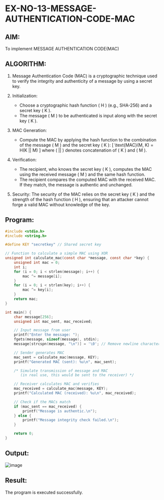# EX-NO-13-MESSAGE-AUTHENTICATION-CODE-MAC

## AIM:
To implement MESSAGE AUTHENTICATION CODE(MAC)

## ALGORITHM:

1. Message Authentication Code (MAC) is a cryptographic technique used to verify the integrity and authenticity of a message by using a secret key.

2. Initialization:
   - Choose a cryptographic hash function \( H \) (e.g., SHA-256) and a secret key \( K \).
   - The message \( M \) to be authenticated is input along with the secret key \( K \).

3. MAC Generation:
   - Compute the MAC by applying the hash function to the combination of the message \( M \) and the secret key \( K \): 
     \[
     \text{MAC}(M, K) = H(K || M)
     \]
     where \( || \) denotes concatenation of \( K \) and \( M \).

4. Verification:
   - The recipient, who knows the secret key \( K \), computes the MAC using the received message \( M \) and the same hash function.
   - The recipient compares the computed MAC with the received MAC. If they match, the message is authentic and unchanged.

5. Security: The security of the MAC relies on the secret key \( K \) and the strength of the hash function \( H \), ensuring that an attacker cannot forge a valid MAC without knowledge of the key.

## Program:
```C
#include <stdio.h>
#include <string.h>

#define KEY "secretkey" // Shared secret key

// Function to calculate a simple MAC using XOR
unsigned int calculate_mac(const char *message, const char *key) {
    unsigned int mac = 0;
    int i;
    for (i = 0; i < strlen(message); i++) {
        mac ^= message[i];
    }
    for (i = 0; i < strlen(key); i++) {
        mac ^= key[i];
    }
    return mac;
}

int main() {
    char message[256];
    unsigned int mac_sent, mac_received;

    // Input message from user
    printf("Enter the message: ");
    fgets(message, sizeof(message), stdin);
    message[strcspn(message, "\n")] = '\0'; // Remove newline character

    // Sender generates MAC
    mac_sent = calculate_mac(message, KEY);
    printf("Generated MAC (sent): %u\n", mac_sent);

    /* Simulate transmission of message and MAC 
       (in real use, this would be sent to the receiver) */

    // Receiver calculates MAC and verifies
    mac_received = calculate_mac(message, KEY);
    printf("Calculated MAC (received): %u\n", mac_received);

    // Check if the MACs match
    if (mac_sent == mac_received) {
        printf("Message is authentic.\n");
    } else {
        printf("Message integrity check failed.\n");
    }

    return 0;
}
```


## Output:
![image](https://github.com/user-attachments/assets/5b0f47b4-8dbe-4120-b26d-8e8f294fcbba)


## Result:
The program is executed successfully.

